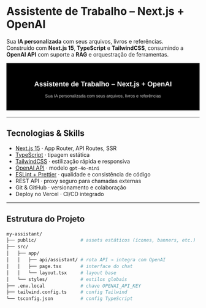 # Assistente de Trabalho – Next.js + OpenAI

Sua **IA personalizada** com seus arquivos, livros e referências.  
Construído com **Next.js 15**, **TypeScript** e **TailwindCSS**, consumindo a **OpenAI API** com suporte a **RAG** e orquestração de ferramentas.

![Demo](./public/hero-readme-dark.svg)


---

## Tecnologias & Skills

- [Next.js 15](https://nextjs.org/) · App Router, API Routes, SSR  
- [TypeScript](https://www.typescriptlang.org/) · tipagem estática  
- [TailwindCSS](https://tailwindcss.com/) · estilização rápida e responsiva  
- [OpenAI API](https://platform.openai.com/docs) · modelo `gpt-4o-mini`  
- [ESLint + Prettier](https://eslint.org/) · qualidade e consistência de código  
- REST API · proxy seguro para chamadas externas  
- Git & GitHub · versionamento e colaboração  
- Deploy no Vercel · CI/CD integrado  

---

## Estrutura do Projeto

```bash
my-assistant/
├── public/                # assets estáticos (ícones, banners, etc.)
├── src/
│   ├── app/
│   │   ├── api/assistant/ # rota API → integra com OpenAI
│   │   ├── page.tsx       # interface do chat
│   │   └── layout.tsx     # layout base
│   └── styles/            # estilos globais
├── .env.local             # chave OPENAI_API_KEY
├── tailwind.config.ts     # config Tailwind
└── tsconfig.json          # config TypeScript
